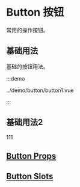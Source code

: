 # Button 按钮

常用的操作按钮。

## 基础用法

基础的按钮用法。

:::demo

../demo/button/button1.vue

:::

## 基础用法2

111

## [Button Props](../api/interfaces/Button.ButtonProps.md)

## [Button Slots](../api/modules/Button.ButtonSlots.md)
